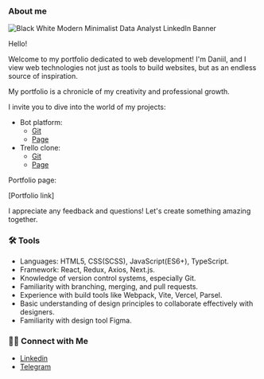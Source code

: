 ### About me

<!--
**danya543/danya543** is a ✨ _special_ ✨ repository because its `README.md` (this file) appears on your GitHub profile.


Here are some ideas to get you started:

- 🔭 I’m currently working on ...
- 🌱 I’m currently learning ...
- 👯 I’m looking to collaborate on ...
- 🤔 I’m looking for help with ...
- 💬 Ask me about ...
- 📫 How to reach me: ...
- 😄 Pronouns: ...
- ⚡ Fun fact: ...
-->
![Black   White Modern Minimalist Data Analyst LinkedIn Banner](https://github.com/danya543/danya543/assets/118297018/0202cfc0-5216-47b7-941d-8594396566c6)

Hello!

Welcome to my portfolio dedicated to web development! I'm Daniil, and I view web technologies not just as tools to build websites, but as an endless source of inspiration.

My portfolio is a chronicle of my creativity and professional growth.

I invite you to dive into the world of my projects:
- Bot platform:
  - [Git](https://github.com/PyDreamTeam/chat_bot_project_frontend)
  - [Page](https://python.twnsnd.online/home)
- Trello clone:
  - [Git](https://github.com/Teach-Me-Skills-Frontend/tms-98-team-2)
  - [Page](https://teach-me-skills-frontend.github.io/tms-98-team-2/)

Portfolio page:

[Portfolio link]



I appreciate any feedback and questions! Let's create something amazing together.

### 🛠️ Tools

- Languages: HTML5, CSS(SCSS), JavaScript(ES6+), TypeScript.
- Framework: React, Redux, Axios, Next.js.
- Knowledge of version control systems, especially Git.
- Familiarity with branching, merging, and pull requests. 
- Experience with build tools like Webpack, Vite, Vercel, Parsel.
- Basic understanding of design principles to collaborate effectively with designers.
- Familiarity with design tool Figma.


### 👋🏻 Connect with Me

- [Linkedin](www.linkedin.com/in/daniil-hiliou-91479a284)
- [Telegram](https://t.me/danuchka)

